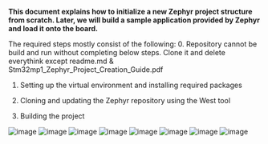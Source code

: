 **This document explains how to initialize a new Zephyr project structure from scratch. Later, we will build a sample application provided by Zephyr and load it onto the board.**

The required steps mostly consist of the following:
0.  Repository cannot be build and run without completing below steps. Clone it and delete everythink except readme.md & Stm32mp1_Zephyr_Project_Creation_Guide.pdf 

1.  Setting up the virtual environment and installing required packages
    
2.  Cloning and updating the Zephyr repository using the West tool
    
3.  Building the project

![image](https://github.com/user-attachments/assets/7a8885bf-635d-4de1-a4d8-2351c9df5456)
![image](https://github.com/user-attachments/assets/10d680b4-4f1a-4562-8709-80f671efd486)
![image](https://github.com/user-attachments/assets/20fb2dfb-6cd5-4540-8768-d64accf28b05)
![image](https://github.com/user-attachments/assets/5c77dfda-ae8d-4301-879f-879538ecb725)
![image](https://github.com/user-attachments/assets/0f56afb8-316c-4885-9f86-e2e2342115a2)
![image](https://github.com/user-attachments/assets/d4cab208-2ff5-40cd-9900-79cf566bcc25)
![image](https://github.com/user-attachments/assets/e947057c-c05f-4d30-9344-eda06cbdb8cd)
![image](https://github.com/user-attachments/assets/cdf1d163-93ae-4f4d-9962-97ce4e6d4852)
